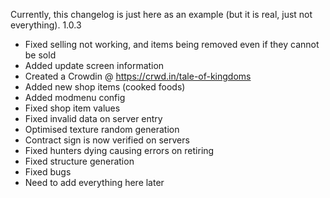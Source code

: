 Currently, this changelog is just here as an example (but it is real, just not everything).
1.0.3
- Fixed selling not working, and items being removed even if they cannot be sold
- Added update screen information
- Created a Crowdin @ https://crwd.in/tale-of-kingdoms
- Added new shop items (cooked foods)
- Added modmenu config
- Fixed shop item values
- Fixed invalid data on server entry
- Optimised texture random generation
- Contract sign is now verified on servers
- Fixed hunters dying causing errors on retiring
- Fixed structure generation
- Fixed bugs
- Need to add everything here later